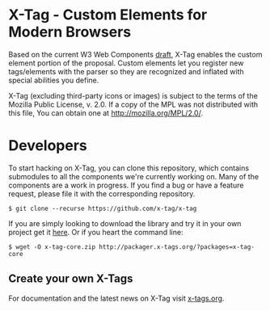 # X-Tag - Custom Elements for Modern Browsers

Based on the current W3 Web Components [draft][1], X-Tag enables the custom element portion of the proposal.
Custom elements let you register new tags/elements with the parser so they are recognized and inflated with
special abilities you define.

X-Tag (excluding third-party icons or images) is subject to the terms of the Mozilla Public License, v. 2.0. If a copy of the MPL was not distributed with this file, You can obtain one at http://mozilla.org/MPL/2.0/.

  [1]: https://dvcs.w3.org/hg/webcomponents/raw-file/tip/explainer/index.html       "W3 Web Components Spec (Draft)"

# Developers

To start hacking on X-Tag, you can clone this repository, which contains submodules to all the components we're currently working on.  Many of the components are a work in progress.  If you find a bug or have a feature request, please file it with the corresponding repository.

    $ git clone --recurse https://github.com/x-tag/x-tag



If you are simply looking to download the library and try it in your own project get it [here](http://x-tags.org/).  Or if you heart the command line:

	$ wget -O x-tag-core.zip http://packager.x-tags.org/?packages=x-tag-core



## Create your own X-Tags

For documentation and the latest news on X-Tag visit [x-tags.org](http://x-tags.org).
